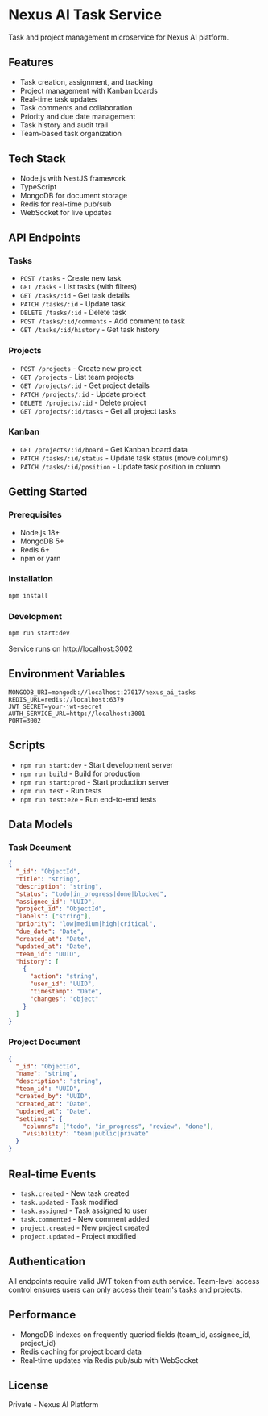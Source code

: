 # Nexus AI Task Service

Task and project management microservice for Nexus AI platform.

## Features
- Task creation, assignment, and tracking
- Project management with Kanban boards
- Real-time task updates
- Task comments and collaboration
- Priority and due date management
- Task history and audit trail
- Team-based task organization

## Tech Stack
- Node.js with NestJS framework
- TypeScript  
- MongoDB for document storage
- Redis for real-time pub/sub
- WebSocket for live updates

## API Endpoints

### Tasks
- `POST /tasks` - Create new task
- `GET /tasks` - List tasks (with filters)
- `GET /tasks/:id` - Get task details
- `PATCH /tasks/:id` - Update task
- `DELETE /tasks/:id` - Delete task
- `POST /tasks/:id/comments` - Add comment to task
- `GET /tasks/:id/history` - Get task history

### Projects
- `POST /projects` - Create new project
- `GET /projects` - List team projects
- `GET /projects/:id` - Get project details
- `PATCH /projects/:id` - Update project
- `DELETE /projects/:id` - Delete project
- `GET /projects/:id/tasks` - Get all project tasks

### Kanban
- `GET /projects/:id/board` - Get Kanban board data
- `PATCH /tasks/:id/status` - Update task status (move columns)
- `PATCH /tasks/:id/position` - Update task position in column

## Getting Started

### Prerequisites
- Node.js 18+
- MongoDB 5+
- Redis 6+
- npm or yarn

### Installation
```bash
npm install
```

### Development
```bash
npm run start:dev
```

Service runs on [http://localhost:3002](http://localhost:3002)

## Environment Variables
```
MONGODB_URI=mongodb://localhost:27017/nexus_ai_tasks
REDIS_URL=redis://localhost:6379
JWT_SECRET=your-jwt-secret
AUTH_SERVICE_URL=http://localhost:3001
PORT=3002
```

## Scripts
- `npm run start:dev` - Start development server
- `npm run build` - Build for production  
- `npm run start:prod` - Start production server
- `npm run test` - Run tests
- `npm run test:e2e` - Run end-to-end tests

## Data Models

### Task Document
```json
{
  "_id": "ObjectId",
  "title": "string",
  "description": "string", 
  "status": "todo|in_progress|done|blocked",
  "assignee_id": "UUID",
  "project_id": "ObjectId",
  "labels": ["string"],
  "priority": "low|medium|high|critical",
  "due_date": "Date",
  "created_at": "Date",
  "updated_at": "Date",
  "team_id": "UUID",
  "history": [
    {
      "action": "string",
      "user_id": "UUID", 
      "timestamp": "Date",
      "changes": "object"
    }
  ]
}
```

### Project Document
```json
{
  "_id": "ObjectId",
  "name": "string",
  "description": "string",
  "team_id": "UUID",
  "created_by": "UUID",
  "created_at": "Date",
  "updated_at": "Date",
  "settings": {
    "columns": ["todo", "in_progress", "review", "done"],
    "visibility": "team|public|private"
  }
}
```

## Real-time Events
- `task.created` - New task created
- `task.updated` - Task modified
- `task.assigned` - Task assigned to user
- `task.commented` - New comment added
- `project.created` - New project created
- `project.updated` - Project modified

## Authentication
All endpoints require valid JWT token from auth service. Team-level access control ensures users can only access their team's tasks and projects.

## Performance
- MongoDB indexes on frequently queried fields (team_id, assignee_id, project_id)
- Redis caching for project board data
- Real-time updates via Redis pub/sub with WebSocket

## License
Private - Nexus AI Platform